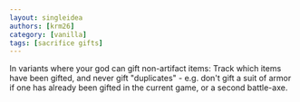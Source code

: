 ```yaml
---
layout: singleidea
authors: [krm26]
category: [vanilla]
tags: [sacrifice gifts]
---
```

In variants where your god can gift non-artifact items: Track which items have
been gifted, and never gift "duplicates" - e.g. don't gift a suit of armor if
one has already been gifted in the current game, or a second battle-axe.
